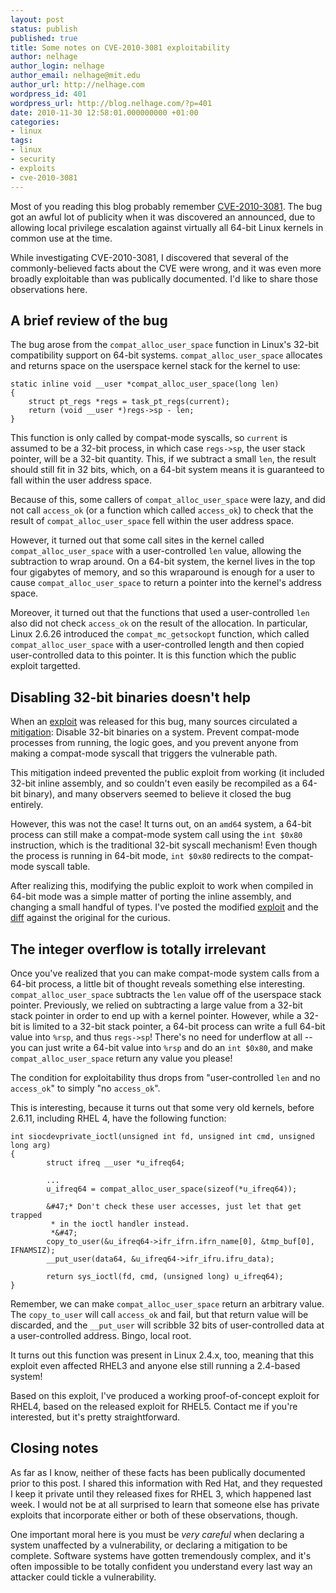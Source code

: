 ```yaml
---
layout: post
status: publish
published: true
title: Some notes on CVE-2010-3081 exploitability
author: nelhage
author_login: nelhage
author_email: nelhage@mit.edu
author_url: http://nelhage.com
wordpress_id: 401
wordpress_url: http://blog.nelhage.com/?p=401
date: 2010-11-30 12:58:01.000000000 +01:00
categories:
- linux
tags:
- linux
- security
- exploits
- cve-2010-3081
---
```

Most of you reading this blog probably remember
[CVE-2010-3081][mitre]. The bug got an awful lot of publicity when it
was discovered an announced, due to allowing local privilege
escalation against virtually all 64-bit Linux kernels in common use at
the time.

While investigating CVE-2010-3081, I discovered that several of the
commonly-believed facts about the CVE were wrong, and it was even more
broadly exploitable than was publically documented. I'd like to share
those observations here.

A brief review of the bug
-------------------------

The bug arose from the `compat_alloc_user_space` function in Linux's
32-bit compatibility support on 64-bit
systems. `compat_alloc_user_space` allocates and returns space on the
userspace kernel stack for the kernel to use:

    static inline void __user *compat_alloc_user_space(long len)
    {
        struct pt_regs *regs = task_pt_regs(current);
        return (void __user *)regs->sp - len;
    }

This function is only called by compat-mode syscalls, so `current` is assumed to
be a 32-bit process, in which case `regs->sp`, the user stack pointer, will be a
32-bit quantity. This, if we subtract a small `len`, the result should still fit
in 32 bits, which, on a 64-bit system means it is guaranteed to fall within the
user address space.

Because of this, some callers of `compat_alloc_user_space` were lazy, and did
not call `access_ok` (or a function which called `access_ok`) to check that the
result of `compat_alloc_user_space` fell within the user address space.
    
However, it turned out that some call sites in the kernel called
`compat_alloc_user_space` with a user-controlled `len` value, allowing the
subtraction to wrap around. On a 64-bit system, the kernel lives in the top four
gigabytes of memory, and so this wraparound is enough for a user to cause
`compat_alloc_user_space` to return a pointer into the kernel's address space.

Moreover, it turned out that the functions that used a user-controlled `len`
also did not check `access_ok` on the result of the allocation. In particular,
Linux 2.6.26 introduced the `compat_mc_getsockopt` function, which called
`compat_alloc_user_space` with a user-controlled length and then copied
user-controlled data to this pointer. It is this function which the public
exploit targetted.


Disabling 32-bit binaries doesn't help
--------------------------------------

When an [exploit][exploit] was released for this bug, many sources
circulated a [mitigation][rhkb]: Disable 32-bit binaries on a
system. Prevent compat-mode processes from running, the logic goes,
and you prevent anyone from making a compat-mode syscall that triggers
the vulnerable path.

This mitigation indeed prevented the public exploit from working (it
included 32-bit inline assembly, and so couldn't even easily be
recompiled as a 64-bit binary), and many observers seemed to believe
it closed the bug entirely.

However, this was not the case! It turns out, on an `amd64` system, a
64-bit process can still make a compat-mode system call using the `int
$0x80` instruction, which is the traditional 32-bit syscall mechanism!
Even though the process is running in 64-bit mode, `int $0x80`
redirects to the compat-mode syscall table.

After realizing this, modifying the public exploit to work when
compiled in 64-bit mode was a simple matter of porting the inline
assembly, and changing a small handful of types. I've posted the
modified [exploit][amd64] and the [diff][diff] against the original
for the curious.


The integer overflow is totally irrelevant
------------------------------------------

Once you've realized that you can make compat-mode system calls from a 64-bit
process, a little bit of thought reveals something else
interesting. `compat_alloc_user_space` subtracts the `len` value off of the
userspace stack pointer. Previously, we relied on subtracting a large value from
a 32-bit stack pointer in order to end up with a kernel pointer. However, while
a 32-bit is limited to a 32-bit stack pointer, a 64-bit process can write a full
64-bit value into `%rsp`, and thus `regs->sp`! There's no need for underflow at
all -- you can just write a 64-bit value into `%rsp` and do an `int $0x80`, and
make `compat_alloc_user_space` return any value you please!

The condition for exploitability thus drops from "user-controlled
`len` and no `access_ok`" to simply "no `access_ok`".

This is interesting, because it turns out that some very old kernels, before
2.6.11, including RHEL 4, have the following function:

    int siocdevprivate_ioctl(unsigned int fd, unsigned int cmd, unsigned long arg)
    {
            struct ifreq __user *u_ifreq64;

            ...
            u_ifreq64 = compat_alloc_user_space(sizeof(*u_ifreq64));

            &#47;* Don't check these user accesses, just let that get trapped
             * in the ioctl handler instead.
             *&#47;
            copy_to_user(&u_ifreq64->ifr_ifrn.ifrn_name[0], &tmp_buf[0], IFNAMSIZ);
            __put_user(data64, &u_ifreq64->ifr_ifru.ifru_data);

            return sys_ioctl(fd, cmd, (unsigned long) u_ifreq64);
    }

Remember, we can make `compat_alloc_user_space` return an arbitrary
value. The `copy_to_user` will call `access_ok` and fail, but that
return value will be discarded, and the `__put_user` will scribble 32
bits of user-controlled data at a user-controlled address. Bingo,
local root.

It turns out this function was present in Linux 2.4.x, too, meaning
that this exploit even affected RHEL3 and anyone else still running a
2.4-based system!

Based on this exploit, I've produced a working proof-of-concept
exploit for RHEL4, based on the released exploit for RHEL5. Contact me
if you're interested, but it's pretty straightforward.

Closing notes
-------------

As far as I know, neither of these facts has been publically
documented prior to this post. I shared this information with Red Hat,
and they requested I keep it private until they released fixes for
RHEL 3, which happened last week. I would not be at all surprised to
learn that someone else has private exploits that incorporate either
or both of these observations, though.

One important moral here is you must be *very careful* when declaring
a system unaffected by a vulnerability, or declaring a mitigation to
be complete. Software systems have gotten tremendously complex, and
it's often impossible to be totally confident you understand every
last way an attacker could tickle a vulnerability.

[rhbz]: https:&#47;&#47;bugzilla.redhat.com&#47;show_bug.cgi?id=CVE-2010-3081
[rhkb]: https:&#47;&#47;access.redhat.com&#47;kb&#47;docs&#47;DOC-40265
[mitre]: http:&#47;&#47;cve.mitre.org&#47;cgi-bin&#47;cvename.cgi?name=CVE-2010-3081
[exploit]: http:&#47;&#47;www.seclists.org&#47;fulldisclosure&#47;2010&#47;Sep&#47;268
[amd64]: http:&#47;&#47;nelhage.com&#47;files&#47;abftw_64.c
[diff]:http:&#47;&#47;nelhage.com&#47;files&#47;abftw.diff
[hawkes]: http:&#47;&#47;sota.gen.nz&#47;compat1&#47;
